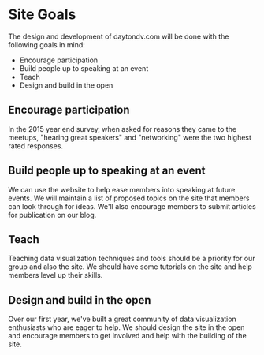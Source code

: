 # Site Goals

The design and development of daytondv.com will be done with the following
goals in mind:

* Encourage participation
* Build people up to speaking at an event
* Teach
* Design and build in the open


## Encourage participation
In the 2015 year end survey, when asked for reasons they came to the meetups,
"hearing great speakers" and "networking" were the two highest rated
responses.


## Build people up to speaking at an event
We can use the website to help ease members into speaking at future events.
We will maintain a list of proposed topics on the site that members can
look through for ideas. We'll also encourage members to submit articles for
publication on our blog.


## Teach
Teaching data visualization techniques and tools should be a priority for our
group and also the site. We should have some tutorials on the site and help
members level up their skills.


## Design and build in the open
Over our first year, we've built a great community of data visualization
enthusiasts who are eager to help. We should design the site in the open and
encourage members to get involved and help with the building of the site.
